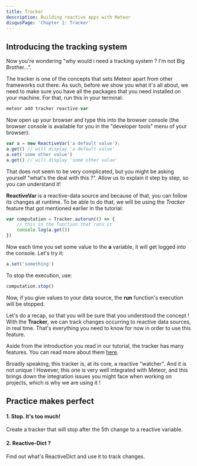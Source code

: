 ```yaml
---
title: Tracker
description: Building reactive apps with Meteor
disqusPage: 'Chapter 1: Tracker'
---
```


## Introducing the tracking system

Now you're wondering "why would i need a tracking system ? I'm not Big Brother...".

The tracker is one of the concepts that sets Meteor apart from other frameworks out there. As such, before we show you
what it's all about, we need to make sure you have all the packages that you need installed on your machine.
For that, run this in your terminal:
```js
meteor add tracker reactive-var
```

Now open up your browser and type this into the browser console 
(the browser console is available for you in the "developer tools" menu of your browser):
```js
var a = new ReactiveVar('a default value');
a.get() // will display 'a default value'
a.set('some other value')
a.get() // will display 'some other value'
```

That does not seem to be very complicated, but you might be asking yourself "what's the deal with this ?". 
Allow us to explain it step by step, so you can understand it!

**ReactiveVar** is a reactive-data source and because of that, you can follow its changes at runtime. 
To be able to do that, we will be using the *Tracker* feature that got mentioned earlier in the tutorial:
```js
var computation = Tracker.autorun(() => {
    // this is the function that runs it
    console.log(a.get())
})
```

Now each time you set some value to the **a** variable, it will get logged into the console. Let's try it:
```js
a.set('something')
```

To stop the execution, use:
```js
computation.stop()
```

Now, if you give values to your data source, the **run** function's execution will be stopped.

Let's do a recap, so that you will be sure that you understood the concept !
With the **Tracker**, we can track changes occurring to reactive data sources, in real time. 
That's everything you need to know for now in order to use this feature.

Aside from the introduction you read in our tutorial, the tracker has many features. You can read more about them [here](https://docs.meteor.com/api/tracker.html).

Broadly speaking, this tracker is, at its core, a reactive "watcher". And it is not unique !
However, this one is very well integrated with Meteor, and this brings down the integration issues you might face when 
working on projects, which is why we are using it !

## Practice makes perfect

#### 1. Stop. It's too much!
Create a tracker that will stop after the 5th change to a reactive variable.

#### 2. Reactive-Dict ?
Find out what's ReactiveDict and use it to track changes.
